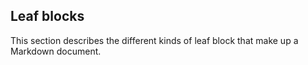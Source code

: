 ## Leaf blocks

This section describes the different kinds of leaf block that make up a Markdown document.  
